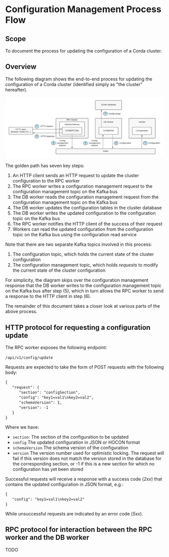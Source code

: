 # Configuration Management Process Flow

## Scope

To document the process for updating the configuration of a Corda cluster.

## Overview

The following diagram shows the end-to-end process for updating the configuration of a Corda 
cluster (identified simply as "the cluster" hereafter).

![Configuration management process flow diagram](./images/configuration_management_process_flow.jpeg)

The golden path has seven key steps:

1. An HTTP client sends an HTTP request to update the cluster configuration to the RPC worker
2. The RPC worker writes a configuration management request to the configuration management topic 
   on the Kafka bus
3. The DB worker reads the configuration management request from the configuration management 
   topic on the Kafka bus
4. The DB worker updates the configuration tables in the cluster database
5. The DB worker writes the updated configuration to the configuration topic on the Kafka bus
6. The RPC worker notifies the HTTP client of the success of their request
7. Workers can read the updated configuration from the configuration topic on the Kafka bus using 
   the configuration read service

Note that there are two separate Kafka topics involved in this process:

1. The configuration topic, which holds the current state of the cluster configuration
2. The configuration management topic, which holds _requests_ to modify the current state of the 
   cluster configuration

For simplicity, the diagram skips over the configuration management response that the DB worker 
writes to the configuration management topic on the Kafka bus after step (5), which in turn allows 
the RPC worker to send a response to the HTTP client in step (6).

The remainder of this document takes a closer look at various parts of the above process.

## HTTP protocol for requesting a configuration update

The RPC worker exposes the following endpoint:

   `/api/v1/config/update`
   
Requests are expected to take the form of POST requests with the following body:

   ```
   {
      "request": {
         "section": "configSection",
         "config": "key1=val1\nkey2=val2",
         "schemaVersion": 1,
         "version": -1
      }
   }
   ```

Where we have:

* `section`: The section of the configuration to be updated
* `config` The updated configuration in JSON or HOCON format
* `schemaVersion` The schema version of the configuration
* `version` The version number used for optimistic locking. The request will fail if this version 
  does not match the version stored in the database for the corresponding section, or -1 if this 
  is a new section for which no configuration has yet been stored

Successful requests will receive a response with a success code (_2xx_) that contains the updated 
configuration in JSON format, e.g.:

   ```
   {
      "config": "key1=val1\nkey2=val2"
   }
   ```

While unsuccessful requests are indicated by an error code (_5xx_).

## RPC protocol for interaction between the RPC worker and the DB worker

TODO
